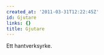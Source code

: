 ```yaml
---
created_at: '2011-03-31T12:22:45Z'
id: Gjutare
links: {}
title: Gjutare
---
```


Ett hantverksyrke.
